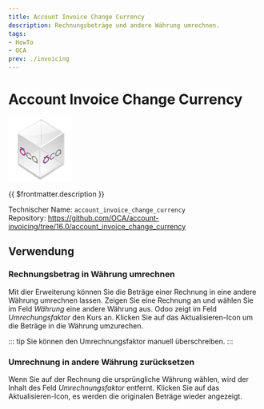 ```yaml
---
title: Account Invoice Change Currency
description: Rechnungsbeträge und andere Währung umrechnen.
tags:
- HowTo
- OCA
prev: ./invoicing
---
```

# Account Invoice Change Currency
![icon_oca_app](attachments/icon_oca_app.png)

{{ $frontmatter.description }}

Technischer Name: `account_invoice_change_currency`\
Repository: <https://github.com/OCA/account-invoicing/tree/16.0/account_invoice_change_currency>

## Verwendung

### Rechnungsbetrag in Währung umrechnen

Mit dier Erweiterung können Sie die Beträge einer Rechnung in eine andere Währung umrechnen lassen. Zeigen Sie eine Rechnung an und wählen Sie im Feld *Währung* eine andere Währung aus. Odoo zeigt im Feld *Umrechungsfaktor* den Kurs an. Klicken Sie auf das Aktualisieren-Icon um die Beträge in die Währung umzurechen.

::: tip
Sie können den Umrechnungsfaktor manuell überschreiben.
:::

### Umrechnung in andere Währung zurücksetzen

Wenn Sie auf der Rechnung die ursprüngliche Währung wählen, wird der Inhalt des Feld *Umrechnungsfaktor* entfernt. Klicken Sie auf das Aktualisieren-Icon, es werden die originalen Beträge wieder angezeigt.
